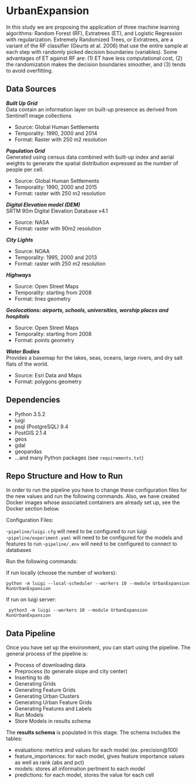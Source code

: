 # UrbanExpansion

In this study we are proposing the application of three machine learning algorithms: Random Forest (RF), Extratrees (ET), and Logistic Regression with regularization. Extremely Randomized Trees, or Extratrees, are a variant of the RF classifier (Geurts et al. 2006) that use the entire sample at each step with randomly picked decision boundaries (variables). Some advantages of ET against RF are: (1) ET have less computational cost, (2) the randomization makes the decision boundaries smoother, and (3) tends to avoid overfitting.

## Data Sources
***Built Up Grid***    
Data contain an information layer on built-up presence as derived from Sentinel1 image collections

* Source: Global Human Settlements
* Temporality: 1990, 2000 and 2014
* Format: Raster with 250 m2 resolution

***Population Grid***        
Generated using census data combined with built-up index and aerial weights to generate the spatial distribution expressed as the number of people per cell.

* Source: Global Human Settlements
* Temporality: 1990, 2000 and 2015
* Format: raster with 250 m2 resolution

***Digital Elevation model (DEM)***    
SRTM 90m Digital Elevation Database v4.1

* Source: NASA
* Format: raster with 90m2 resolution

***City Lights***

* Source: NOAA 
* Temporality: 1995, 2000 and 2013
* Format: raster with 250 m2 resolution

***Highways***

* Source: Open Street Maps
* Temporality: starting from 2008
* Format: lines geometry

***Geolocations: airports, schools, universities, worship places and hospitals***    

* Source: Open Street Maps
* Temporality: starting from 2008
* Format: points  geometry

***Water Bodies***    
Provides a basemap for the lakes, seas, oceans, large rivers, and dry salt flats of the world.

* Source: Esri Data and Maps
* Format: polygons geometry

## Dependencies

* Python 3.5.2
* luigi
* psql (PostgreSQL) 9.4
* PostGIS 2.1.4
* geos
* gdal
* geopandas
* ...and many Python packages (see `requirements.txt`)


## Repo Structure and How to Run
In order to run the pipeline you have to change these configuration files for the new values and run the following commands. Also, we have created Docker images whose associated containers are already set up, see the Docker section below.

Configuration Files: 

-`pipeline/luigi.cfg` will need to be configured to run luigi    
-`pipeline/experiment.yaml` will need to be configured for the models and features to run
-`pipeline/.env` will need to be configured to connect to databases 

Run the following commands: 

If run locally (choose the number of workers):

`python -m luigi --local-scheduler --workers 10 --module UrbanExpansion RunUrbanExpansion`

If run on luigi server:

` python3 -m luigi --workers 10 --module UrbanExpansion RunUrbanExpansion`

## Data Pipeline

Once you have set up the environment, you can start using the pipeline. The general process of the pipeline is:

* Process of downloading data
* Preprocess (to generate slope and city center)
* Inserting to db
* Generating Grids
* Generating Feature Grids 
* Generating Urban Clusters
* Generating Urban Feature Grids
* Generating Features and Labels
* Run Models 
* Store Models in results schema

The **results schema** is populated in this stage. The schema includes the tables:

* evaluations: metrics and values for each model (ex. precision@100)
* feature\_importances: for each model, gives feature importance values as well as rank (abs and pct)
* models: stores all information pertinent to each model
* predictions: for each model, stores the value for each cell
